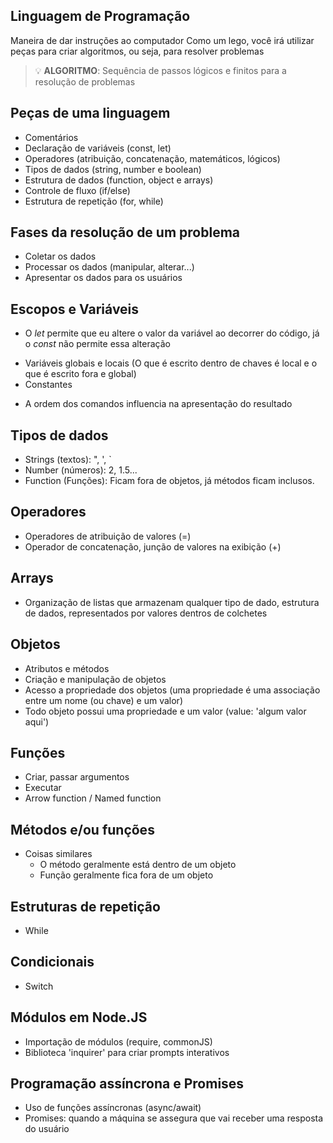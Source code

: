 ## Linguagem de Programação

Maneira de dar instruções ao computador
Como um lego, você irá utilizar peças para criar algoritmos, ou seja, para resolver problemas

> 💡 **ALGORITMO**: Sequência de passos lógicos e finitos para a resolução de problemas

## Peças de uma linguagem

- Comentários
- Declaração de variáveis (const, let)
- Operadores (atribuição, concatenação, matemáticos, lógicos)
- Tipos de dados (string, number e boolean)
- Estrutura de dados (function, object e arrays)
- Controle de fluxo (if/else)
- Estrutura de repetição (for, while)

## Fases da resolução de um problema

- Coletar os dados
- Processar os dados (manipular, alterar...)
- Apresentar os dados para os usuários

## Escopos e Variáveis
* O *let* permite que eu altere o valor da variável ao decorrer do código, já o *const* não permite essa alteração

- Variáveis globais e locais (O que é escrito dentro de chaves é local e o que é escrito fora e global)
- Constantes

* A ordem dos comandos influencia na apresentação do resultado

## Tipos de dados

- Strings (textos): ", ', `
- Number (números): 2, 1.5...
- Function (Funções): Ficam fora de objetos, já métodos ficam inclusos.

## Operadores
- Operadores de atribuição de valores (=)
- Operador de concatenação, junção de valores na exibição (+)

## Arrays 

- Organização de listas que armazenam qualquer tipo de dado, estrutura de dados, representados por valores dentros de colchetes

## Objetos
- Atributos e métodos
- Criação e manipulação de objetos 
- Acesso a propriedade dos objetos (uma propriedade é uma associação entre um nome (ou chave) e um valor)
- Todo objeto possui uma propriedade e um valor (value: 'algum valor aqui')

## Funções
- Criar, passar argumentos
- Executar
- Arrow function / Named function

## Métodos e/ou funções
- Coisas similares
   - O método geralmente está dentro de um objeto
   - Função geralmente fica fora de um objeto

## Estruturas de repetição
- While

## Condicionais
- Switch

## Módulos em Node.JS
- Importação de módulos (require, commonJS)
- Biblioteca 'inquirer' para criar prompts interativos

## Programação assíncrona e Promises
- Uso de funções assíncronas (async/await)
- Promises: quando a máquina se assegura que vai receber uma resposta do usuário